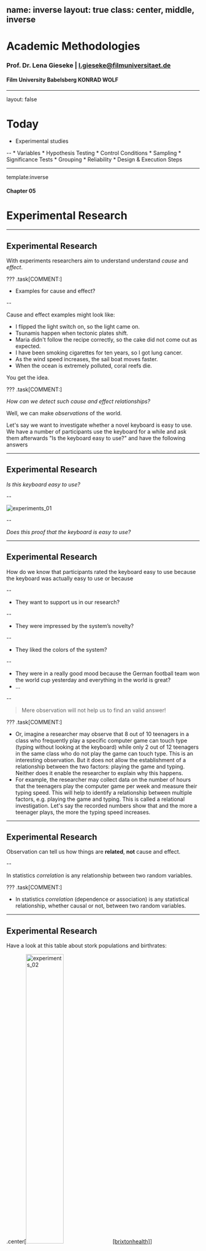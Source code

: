 name: inverse
layout: true
class: center, middle, inverse
---

# Academic Methodologies

### Prof. Dr. Lena Gieseke | l.gieseke@filmuniversitaet.de  

#### Film University Babelsberg KONRAD WOLF

---
layout: false

# Today


*  Experimental studies  

--
    * Variables
    * Hypothesis Testing
    * Control Conditions
    * Sampling
    * Significance Tests
    * Grouping
    * Reliability
    * Design & Execution Steps

---
template:inverse

#### Chapter 05

# Experimental Research

---
## Experimental Research

With experiments researchers aim to understand understand *cause* and *effect*.


???
.task[COMMENT:]  

* Examples for cause and effect?

--

Cause and effect examples might look like:

* I flipped the light switch on, so the light came on.
* Tsunamis happen when tectonic plates shift.
* Maria didn't follow the recipe correctly, so the cake did not come out as expected.
* I have been smoking cigarettes for ten years, so I got lung cancer.
* As the wind speed increases, the sail boat moves faster.
* When the ocean is extremely polluted, coral reefs die.

You get the idea.


???
.task[COMMENT:]  

*How can we detect such cause and effect relationships?*

Well, we can make *observations* of the world. 

Let's say we want to investigate whether a novel keyboard is easy to use. We have a number of participants use the keyboard for a while and ask them afterwards "Is the keyboard easy to use?" and have the following answers

---
## Experimental Research

*Is this keyboard easy to use?*

--

![experiments_01](../02_scripts/img/05/experiments_01.png)

--

*Does this proof that the keyboard is easy to use?*

---
## Experimental Research

How do we know that participants rated the keyboard easy to use because the keyboard was actually easy to use or because

--
* They want to support us in our research?

--
* They were impressed by the system’s novelty?

--
* They liked the colors of the system?

--
* They were in a really good mood because the German football team won the world cup yesterday and everything in the world is great?
* …

--

> Mere observation will not help us to find an valid answer!


???
.task[COMMENT:]  

* Or, imagine a researcher may observe that 8 out of 10 teenagers in a class who frequently play a specific computer game can touch type (typing without looking at the keyboard) while only 2 out of 12 teenagers in the same class who do not play the game can touch type. This is an interesting observation. But it does not allow the establishment of a relationship between the two factors: playing the game and typing. Neither does it enable the researcher to explain why this happens.
* For example, the researcher may collect data on the number of hours that the teenagers play the computer game per week and measure their typing speed. This will help to identify a relationship between multiple factors, e.g. playing the game and typing. This is called a relational investigation. Let's say the recorded numbers show that and the more a teenager plays, the more the typing speed increases.

---
## Experimental Research


Observation can tell us how things are **related**, **not** cause and effect.

--

In statistics *correlation* is any relationship between two random variables. 




???
.task[COMMENT:]  

* In statistics *correlation* (dependence or association) is any statistical relationship, whether causal or not, between two random variables. 

---
## Experimental Research

Have a look at this table about stork populations and birthrates:

.center[<img src="../02_scripts/img/05/experiments_02.png" alt="experiments_02" style="width:44%;">  [[brixtonhealth]](http://www.brixtonhealth.com/storksBabies.pdf)]


---
## Experimental Research


.center[<img src="../02_scripts/img/05/experiments_03.png" alt="experiments_03" style="width:80%;">[[brixtonhealth]](http://www.brixtonhealth.com/storksBabies.pdf)]

The higher the number of stork breeding pairs, the higher the birth rate.

???
.task[COMMENT:]  

* Based on statistical operations (we will come back to this), one can claim (there is statistical significance) that the higher the number of stork breeding pairs, the higher the birth rate, hence there is a correlation between those variables. 


---
## Experimental Research

*Can we now claim that storks cause babies?*

![experiments_19](../02_scripts/img/05/experiments_19.png)  
[[livescience]](https://www.livescience.com/62807-why-storks-baby-myth.html)

--

Well, no, not all all! We have only established that there is a relationship between the numbers, but we know nothing about a *causation*. 


???
.task[COMMENT:]  

* How do we call this relationship?


## Correlation

.center[<img src="../02_scripts/img/05/experiments_06.png" alt="experiments_06" style="width:100%;">  [[mathsisfun]](https://www.mathsisfun.com/data/correlation.html)]


???
.task[COMMENT:]  

* A positive correlation indicates the extent to which those variables increase or decrease in parallel
* A negative correlation indicates the extent to which one variable increases as the other decreases
* [(Pearson’s) Correlation Coefficient](https://en.wikipedia.org/wiki/Pearson_correlation_coefficient) is a statistical measure of the *degree* to which changes to the value of one variable predict change to the value of another. This value is often called *r* and indicates *direction* and *strength* of a relationship between two variables. The closer it is to +1 or -1, the stronger there is a linear relationship between variables. 0 means there is no correlation, meaning no relationship.

---
## Experimental Research

There are the following causation scenarios possible:

* Explanation 1: children cause storks
    * For example, the crying of babies attract storks.
--
* Explanation 2: storks cause children
    * For example, the myth is true and storks bring babies.
--
* Explanation 3: a third unknown variable causes both
    * For example, the village environment is more friendly to storks and families that desire children.
    * In this case the number of storks has no impact on the number of babies or vice versa.

--
Explanation 3 is also called a *[tertium quid](https://en.wikipedia.org/wiki/Tertium_quid)*, meaning that there is a an unidentified third element to a relationship of two knowns.


???
.task[COMMENT:]  

* With stating interpretations of such results, we have to be equally careful:
    * If I want more babies should I move to an area with many storks?
        * We can say for sure: No! Storks do not cause babies.
    * If I want more babies should I move to a rural area?
        * Well, even though rural areas are a proven cause for a higher birth rate there are still many more factors that influence whether you are having babies or not...
* That there is simply a correlation and no cause and effect, could be similar true for the example of playing a video game and typing capabilities. It might possible that teenagers who read well tend to type faster and that teenagers who read well tend to like the game more and spend more time on it. Here, the the relationship of values can be due to the hidden factor of reading (this is a bit far fetched - just to give you an example). Also, it might be possible that teenagers who type well tend to like the game more, as they already type well and because of that spend more time on it.
* A famous real-world example refers to a report, issued in 1964 from the United States’ Surgeon General, claiming that cigarette smoking causes lung cancer. Unfortunately, the evidence in the report was based primarily on correlations between cigarette smoking and lung cancer. The report came under attack not just by tobacco companies, but also by some prominent (probably smoking) statisticians. They claimed that there could be a hidden factor – maybe some kind of genetic factor – which caused both lung cancer and people to want to smoke (i.e., nicotine craving). If that was true, then while smoking and lung cancer would be correlated, the decision to smoke or not smoke would have no impact on whether you got lung cancer, a claim of great popularity at that time. [[6]](https://outsmartstatistics.weebly.com/examples--explanations.html)

---
## Experimental Research

In summary, *correlation does not imply causation*. A correlation only proofs a relationship between the values of variables - which might be caused by any other factor or number of factors.

--

*So, what could we do to learn about cause and effect?*

--

> The only legitimate way to try to establish a causal connection statistically is through the use of randomized experiments.  
  
Utts, Jessica (2005) Seeing Through Statistics, Brooks/Cole (Thompson), p. 211.


???
.task[COMMENT:]  

* *How could such an experiment look like?*
* For example, for the study about video game and typing we, could assign the teenagers randomly to two groups. One group will spend a certain amount of time playing the computer game every week and the other group will not. After a period of time (e.g., 3 months or longer), we measure each teenager's typing speed. If the teenagers who play the computer game type significantly (and here we have to prove significance - we will come back to this) faster than the teenagers who do not play the game, we can draw conclusions that playing this computer game improves the typing skills of teenagers.

---
## Experimental Research

A well-designed, carefully analyzed experiment (or, better yet, series of experiments) isolates cause and effect. 

--

![experiments_07](../02_scripts/img/05/experiments_07.png)  


---
## Experimental Research

A well-designed, carefully analyzed experiment (or, better yet, series of experiments) isolates cause and effect. 

![experiments_08](../02_scripts/img/05/experiments_08.png)  

---
## Experimental Research

A well-designed, carefully analyzed experiment (or, better yet, series of experiments) isolates cause and effect. 

![experiments_09](../02_scripts/img/05/experiments_09.png)  


???
.task[COMMENT:]  

* However, already keep in mind that the result of an experiment establishes a *likelihood of causality*. Interpretations are based on statistics and do not give evidence to a deterministic causation. They do not prove that *If this is done, then this will be the result in all cases.*  Instead, what they say is, *If this is done, under these circumstances, then on average this will be the result.*.


---
.header[Experimental Research]

## Variables

Experiments are based on *dependent* on *independent* variables.

![experiments_10](../02_scripts/img/05/experiments_10.png)  

---
.header[Experimental Research]

## Variables

Experiments are based on *dependent* on *independent* variables.


![experiments_11](../02_scripts/img/05/experiments_11.png)  

---
.header[Experimental Research]

## Independent Variable(s)

*What we change…*

--

*...meaning the cause of the effect.*  


???
.task[COMMENT:]  

* Independent variables refer to the factors that the researchers are interested in studying or the possible *cause* of the change. Hence, the independent variables describe the aspects that we change during an experiment, e.g. the hours the teenagers play the game in the previously mentioned example about playing a video game and typing capabilities. The term *independent* is used to suggest that the variable is independent of a participant's particular behavior or result.

--
  
How to manipulate a single aspect only?


???
.task[COMMENT:]  

* Here it is crucial to aim for manipulating a single aspect only, meaning in theory by keeping all other factors stable, such as environments and setups. In praxis, this is hard to archive, e.g. participants, meaning humans, are never identical.

--
* In theory: by keeping all other factors stable
    * Environment, weather, intelligence, mood, …
    * BUT, people, situations, … are never identical!


---
.header[Experimental Research]

## Independent Variable(s)

Related to

* Technology
    * different types of technology or devices, such as typing versus speech-based dictation, mouse versus joystick, touch pad, and other pointing devices; 
    * different types of design, such as pull-down menu versus pop-up menu, font sizes, contrast, background colors, and website architecture.
* Users
    * age, gender, computer experience, professional domain, education, culture, motivation, mood, and disabilities.
* Use of technologies
    * Both physical factors, such as environmental noise, lighting, temperature, vibration, users' status (e.g., seated, walking or jogging), and social factors, such as the number of people surrounding the user and their relation to the user.

---
.header[Experimental Research]

## Dependent Variable(s)

*What we measure…*

--

*...meaning the outcome or effect.*


???
.task[COMMENT:]  

* Dependent variables refer to the outcome or effect that the researchers are interested in. Hence, dependent variables describe the aspects that derive from the controlled change of the independent variable, e.g. speed of typing in the previously mentioned example.  
* The term *dependent* is used to suggest that the variable is dependent on a participant's particular behavior. 

--
Dependent variables are commonly referred to as *scores* and can be measured in different scales such as categorial (red, blue, green) vs. ratio scale data (time in ms).

---
.header[Experimental Research]

## Dependent Variable(s)

Dependent variables frequently measured can be categorized into five groups: 

* efficiency,
* accuracy,
* subjective satisfaction,
* ease of learning and retention rate, and
* physical or cognitive demand.


???
.task[COMMENT:]  

* Efficiency describes how fast a task can be completed. Typical measures include time to complete a task and speed (e.g., words per minute, number of targets selected per minute).  
* Accuracy describes the states in which the system or the user makes errors.  
* Satisfaction experience. The data is normally collected using Likert scale ratings (e.g., numeric scales from 1 to 5) through questionnaires.  
* Ease of learning and retention rate describe how quickly and how easily an indi vidual can learn to use a new application or complete a new task and how long they retain the learned skills (Feng et al., 2005, as cited in [1]).
* Variables in the fifth category describe the cognitive and physical demand that an application or a task exerts on an individual or how long an individual can interact with an application without significant fatigue.


---
.header[Experimental Research]

## Hypothesis

An experiment normally starts with a research hypothesis. 


???
.task[COMMENT:]  

* What is that?

--

A hypothesis is a precise problem statement that can be directly tested through an empirical investigation. 


???
.task[COMMENT:]  

* Compared with a theory, a hypothesis is a smaller, more focused statement that can be examined by a single experiment (Rosenthal and Rosnow, 2008, as cited in [1]).

In order to conduct a successful experiment, it is crucial to start with one or more good hypotheses (Durbin, 2004, as cited in [1]).

--

Then, the experiment can accept or reject the hypothesis. 


???
.task[COMMENT:]  

* There is no limit on the number of hypotheses that can be investigated in one experiment. However, it is generally recommended that researchers should not attempt to study too many hypotheses in a single experiment. Normally, the more hypotheses to be tested, the more factors that need to be controlled and the more variables that need to be measured. This results in very complicated experiments, subject to a higher risk of design flaws.

---
.header[Experimental Research]

## Hypothesis Testing

Hypothese testing is a formalized statistical technique and gives the likelihood of your hypotheses to be true. 

--

For the experiment you state a so-called *null-hypothesis*, which assumes that there is **no** effect of the change in the independent variable on the measured variable.  

--

Then the experiment aims to *disprove* the null-hypothesis using statistical measures. These statistical tests also aim to prove that the perceived effect is not random.

---
.header[Experimental Research]

## Hypothesis Testing

Null hypothesis H<sub>0</sub>

* Assumes that there is no difference between two values (e.g. the means of the different experiment groups)
* H<sub>0</sub>: 𝜇1 = 𝜇2

Alternative hypothesis H<sub>A</sub> (or also often called H<sub>1</sub> )

* Assumes significant differences
* H<sub>A</sub>: 𝜇1 != 𝜇2 or 𝜇1 > 𝜇2 or 𝜇1 < 𝜇2

---
.header[Experimental Research]

## Hypothesis Testing

A helpful example is here the criminal trial analogy:

* The defendant is innocent until proven guilty
    * H<sub>0</sub>: Defendant is not guilty (innocent)
    * H<sub>A</sub>: Defendant is guilty
* There is no effect until proven otherwise

--

> In statistics, we always assume the null hypothesis is true, meaning that there is no cause and effect - until proven otherwise. Data is the evidence.


???
.task[COMMENT:]  

* As another example, suppose the developers of a website are trying to figure out whether to use a pull-down menu or a pop-up menu in the home page of the website. For this research case, the null and alternative hypotheses can be stated in classical statistical terms as follows:
    * H<sub>A</sub>: There is no difference between the pull-down menu and the pop-up menu in the time spent locating pages.
    * H<sub>A</sub>: There is a difference between the pull-down menu and the pop-up menu in the time spent locating pages.
* This might feel foreign to you. We will come back to this in the chapter about statistics.


---
.header[Experimental Research | Hypothesis Testing]

## Control Conditions


???
.task[COMMENT:]  

* Hypotheses are often based on *control conditions*.

--

The idea is to compare two situations where in one the supposed cause is present (the *experimental condition*) to one where it is absent (the *control condition*).

--

Hence, the control condition isolates the suspected effect on the dependent variable.


???
.task[COMMENT:]  

* For example, let's talk about storks and babies again. Let's say we are still considering that storks do, in fact, cause babies.

*How could the experimental and controls conditions look like to test our hypothesis?*

* The experimental condition is a group of couples residing on a stork farm.
* The control condition are a group of couples residing on a chicken farm.
    * Extra-long artificial beaks would have to be fitted to the chickens and they would need to wear red stilts to make the subjects *blind* to their respective group.

Hypothesis testing

* H<sub>0</sub>: There is no effect of living on a stork farm on the birthrate.
* H<sub>A</sub>: There is an effect of living on a stork farm on the birthrate.

---
.header[Experimental Research]

## Sampling

*Which specific entities to test?*


???
.task[COMMENT:]  

* In a true experimental design, the researcher can fully control or manipulate the experimental conditions so that a direct comparison can be made between two or more conditions while other factors are, ideally, kept the same. One aspect of the full control of factors is complete *randomization*, which means that the researcher can randomly assign participants to different conditions. The capability to effectively control for variables not of interest, therefore limiting the effects to the variables being studied, is the feature that most differentiates experimental research.

--

Sampling refers to the decision of specific entities to test and how to select individuals from a population.

--

> Correct sampling is crucial to any type of study and an incorrect sample frame can destroy a study, regardless of the sample size.


???
.task[COMMENT:]  

* A famous example is the president election in the US in 1936. The candidates were the Republican Landon vs. the Democrat Roosevelt. Before the election there was a telephone survey by „Literary Digest“ with as many as 10,000,000 phone calls and
2,300,000 participants (45,600,000 voters). The prediction was clear, there would be a landslide victory for Landon.

However, the election results turned out to be as follows (red republican, blue democratic wins)

---
.header[Experimental Research]

## Sampling

.center[<img src="../02_scripts/img/05/sampling_04.png" alt="sampling_04" style="width:100%;">]

???
.task[COMMENT:]  

* A famous example is the president election in the US in 1936. The candidates were the Republican Landon vs. the Democrat Roosevelt. Before the election there was a telephone survey by „Literary Digest“ with as many as 10,000,000 phone calls and
2,300,000 participants (45,600,000 voters). The prediction was clear, there would be a landslide victory for Landon.

However, the election results turned out to be as follows (red republican, blue democratic wins)

--

*Why did the survey go so wrong?*


???
.task[COMMENT:]  

* Think about the year 1936 and who would own a telephone at that time...

---
.header[Experimental Research | Sampling]

## Randomization

> A simple random sample (SRS) of size n consists of n individuals from the population chosen in such a way that every set of n individuals has an equal chance to be the sample actually selected.  
  
Moore, David S. and George P. McCabe (2006), Introduction to the Practice of Statistics, fifth edition, Freeman, p. 219

--

In a well-designed experiment, you try to randomize all factors possible, such as the assignment of participants and the order of tasks. 


???
.task[COMMENT:]  

* For example, you assign participants randomly into groups in order to spread factors such as intelligence, motivtation, tiredness, physical capabilities and such. Similarly, you want to run conditions and tasks in random order to avoid sequence effects, such as learning or training influences or tiredness for the last tasks.
* Nowadays, software-driven randomization is commonly used for tasks like this. A large number of randomization software resources are available online, such as https://www.randomizer.org/. Randomization functions are also available in most of the commercial statistical software packages.  


## Randomization

.center[<img src="../02_scripts/img/05/sampling_01.png" alt="sampling_01" style="width:100%;">]  
[[researchhubs]](researchhubs.com/post/ai/data-analysis-and-statistical-inference/observational-studies-and-experiments-sampling-and-source-bias.html)


???
.task[COMMENT:]  


### Stratified Sampling

.center[<img src="../02_scripts/img/05/sampling_02.png" alt="sampling_02" style="width:100%;">]  
[[researchhubs]](researchhubs.com/post/ai/data-analysis-and-statistical-inference/observational-studies-and-experiments-sampling-and-source-bias.html)


???
.task[COMMENT:]  

* When subpopulations within an overall population vary, it could be advantageous to sample each subpopulation (stratum) or group independently in order to reduce sample variation. For this the population is divided into homogeneous groups (strata), and then a sample is randomly drawn from each strata. For example the study population is divided into 3 groups based on age and then you take a random sample from each group. 


### Cluster Sampling 

.center[<img src="../02_scripts/img/05/sampling_03.png" alt="sampling_03" style="width:100%;">]  
[[researchhubs]](researchhubs.com/post/ai/data-analysis-and-statistical-inference/observational-studies-and-experiments-sampling-and-source-bias.html)


???
.task[COMMENT:]  

* This is also known as block sampling. Here, the population is first divided into subgroups of a certain meaning and you randomly select members from some of the clusters. For example, the study population is divided into 5 clusters based on the hospital in which they received treatment. Then, only two of the clusters are randomly chosen to be included in the sample.

---
.header[Experimental Research | Sampling]

## Participants

Choosing participants is the sampling.

???
.task[COMMENT:]  

*  As you cannot test the whole population, you chose some people from the population as sample and assume that these samples reflect the whole population.

--

When writing about your research, keep in mind that you have to report on the formal aspects of your sampling process, such as

* Average age and gender split
* Recruitment process
* Participants’ background
* Aspect that are relevant for specific study such as eyesight, colorblindness for example


???
.task[COMMENT:]  

* There are no fixed rules in place on how many participants you need for a valid experiment. The number depends on the project and the goals and your the set-up. As a rule of thumb you should plan with at least 10 participants. Depending on your chosen evaluation techniques there also might be statistical guidelines on the required number of participants.
* Of course, if there is a specific user group for your task you need to choose participants accordingly. Sometimes, it makes life much easier to limit a research task to a certain group. Then your results are less generalizable but at least you get things done. As a rule of thumb, other people on the team are usually NOT AT ALL representative (however it is common practice in CS research to recruit department members as study participants...). 

There are countless way to recruit participants such as in specific forums or students from lectures that fit topic-wise. Another options in modern times is Amazon turk. From their [website](https://www.mturk.com/):

> Amazon Mechanical Turk (MTurk) is a crowdsourcing marketplace that makes it easier for individuals and businesses to outsource their processes and jobs to a distributed workforce who can perform these tasks virtually. This could include anything from conducting simple data validation and research to more subjective tasks like survey participation, content moderation, and more. MTurk enables companies to harness the collective intelligence, skills, and insights from a global workforce to streamline business processes, augment data collection and analysis, and accelerate machine learning development.

![mturk](../02_scripts/img/05/mturk.png)  
[[mturk]](https://www.mturk.com/)

The validity of research conducted with the Mechanical Turk worker pool has been questioned in multiple research communities. Problems address include, for example:

* Amazon doesn't share the method of selecting participants with researchers.
* Demographics of the pool of participants are not known.
* It is unclear if Mechanical Turk uses fiscal, political, or educational limiters in their selection process.
* It is ‘bought' research.

In 2013, for example, the Siggraph paper 

Sean Bell, Paul Upchurch, Noah Snavely, Kavita Bala. [OpenSurfaces: A Richly Annotated Catalog of Surface Appearance](http://opensurfaces.cs.cornell.edu/). ACM Transactions on Graphics (SIGGRAPH 2013).

was criticized, as it is mainly a database of photographs with different surface material characteristics segmented and tagged in each image, which was done with mechanical turk tasks. But if you assume the minimal cost of $0.01 per task and the image database included 385,362 assigned tasks, this projected did cost less than $4000, which is not that much if you consider what certain hardware might costs, for example. If a database is enough contribution for a research paper is up to the reviewers to decided, which they did. So, my humble opinion is that I don't see much of a problem here, especially because I think such databases are of great value to a research community.

However, if the mechanical turk workers are treated and paid fairly is a different story. This questions of for example investigated in the project [The Laboring Self](https://www.utdallas.edu/magazine/5984/professors-collaboration-highlights-plight-of-invisible-workers/), which is
> a participatory visual arts project that drew parallels between unregulated labor and its effect on workers' bodies in the Industrial Revolution and Amazon.com's Mechanical Turk online job platform.


## Informed Consent


???
.task[COMMENT:]  

* When working with humans, you are usually required to collect an informed consent formally. The standards differ here from discipline to discipline and from country to country. E.g. at an north american university all studies including humans usually must be officially registered and approved from the ethics committee of that university. In Germany it is less strict.


A consent form is a must-have if personally identifiable information is collected.


???
.task[COMMENT:]  

* which is information that can

* uniquely identify, contact, or locate a single person, or
* uniquely identify a single individual with other sources.


Informed consent implies to inform the participants about

* The background of the experiment
    * Context in which the research takes place?
    * What do participants have to expect?
* The form of data collection applied
    * What kind of data will be logged?
    * Who has access and how will it be secured?
    * What is going to be reported?
* Information participants that
    * they do not have to e.g. answer questions if they don’t want to, and
    * they can cancel the experiment at any time without explanation.


???
.task[COMMENT:]  

* Then, all participants should sign a form such as the following:

---
.header[Experimental Research | Participants]

## Informed Consent

.center[<img src="../02_scripts/img/05/consent_01.png" alt="consent_01" style="width:100%;">]



???
.task[COMMENT:]  

## Participants

Further ethical considerations when working with human refer to aspects of

* Deception
    * Consider whether it is ethical to not inform participants about the real context of the experiment
* Debriefing
    * After the experiment, answer the participants questions
* Confidentially
    * Keep information confidential at any time!
    * Make sure that your system is sufficiently secured.
* Do not physically or psychologically harm your participants and protect them from any harm


## Significance Tests


???
.task[COMMENT:]  

* Almost all experimental investigations are analyzed and reported through *significance* tests.
* These are statistical test to which we will come back in the chapter about statistics. But as this aspect is crucial to understand for the use and interpretation of experiments, I am already introducing the general concept of significance tests here.


In study reports and their publications you will read something like

* On average, participants performed significantly better (F(1,25) = 20.83, p < 0.01) ...
* A t-test showed that there was a significant difference in ... (t(11) = 6.28, p < 0.001) ...


*Why do you need to run significance tests on your data?*


???
.task[COMMENT:]  

* What is for example wrong with comparing two mean values of error rate and then claiming that the application with the lower mean value is more accurate than the other application?



## Significance Tests

Consider the following statement:  

*The average height of three males (Mike, John, and Ted) is 165cm. The average height of three females (Mary, Rose, and Jessica) is 178cm. So females are taller than males.*


???
.task[COMMENT:]  

* It should not be difficult for you to tell that the first statement is correct while the second one is not. In the first statement, the targets being compared are the heights of two individuals, both known numbers. Based on the two numbers, we know that Mike is taller than Mary. When the values of the members of the comparison groups are all known, you can directly compare them and draw a conclusion. No significance test is needed since there is no uncertainty involved. 
* So, what is wrong with the second statement? The claim that females are taller than males is wrong due to inappropriate sampling. 


The distribution of the heights of the human population (and many other things in our life) follows a pattern called *normal distribution*. Data sets that follow normal distribution can be illustrated by a bell-shaped curve, with the majority of the data points falling in the central area surrounding the mean of the population (μ). The further a value is from the population mean, the fewer data points would fall in the area around that value. 

![significance_01](../02_scripts/img/05/significance_01.png) [1]

When you compare two large populations, such as males and females, there is no way to collect the data from every individual in the population. Therefore, you select a smaller group from the large population and use that smaller group to represent the entire population. As you know by now, this process is called sampling. In the situation described in statement 2 above, the three males selected as the sample population happened to be shorter than average males, while the three females selected as samples happened to be taller than average females, thus resulting in a misleading conclusion. Randomization methods and large sample sizes can greatly reduce the possibility of making this kind of error in research. Since we are not able to measure the heights of all males and females, we can only sample a subgroup of people from the entire population. 


Significance tests allow us to determine how confident we are that the results observed from the sampling population can be generalized to the entire population. 


For example, a *t*-test that is significant at *P < 0.05* suggests that we are confident that 95% of the time the test result correctly applies to the entire population. 



## Type I and Type II Errors


???
.task[COMMENT:]  

* In technical terms, significance testing is a process in which a null hypothesis (H<sub>0</sub>) is contrasted with an alternative hypothesis (H<sub>A</sub>) to determine the likelihood that the null hypothesis is true.
* All significance tests are subject to the risk of Type I and Type II errors. 
* A Type I error (also called an α error or a *false positive*) refers to the mistake of rejecting the null hypothesis when it is true and should not be rejected. 
* A Type II error (also called a β error or a *false negative*) refers to the mistake of not rejecting the null hypothesis when it is false and should be rejected (Rosenthal and Rosnow, 2008, as cited in [1]).



.center[<img src="../02_scripts/img/05/significance_02.png" alt="" style="width:80%;">  [[flowingdata]](https://flowingdata.com/2014/05/09/type-i-and-ii-errors-simplified/)]


???
.task[COMMENT:]  

![significance_03](../02_scripts/img/05/significance_03.png)  

* The criminal trail analogy of [Hypothesis Testing](#hypothesis-testing) is once again helpful here to understand the problem. Of course, in the ideal case, a trail should always reach the decision that the defendant is guilty when he is actually guilty and vice versa.
* But in reality, mistakes happen occasionally. Each type of error has costs. When a Type I error occurs, an innocent person would be sent to prison or in the US that person may even lose his or her life; when a Type II error occurs, a criminal is set free and may commit another crime. Which error are we more willing to accept as a society?

It is generally believed that Type I errors are worse than Type II errors. Statisticians call Type I errors a mistake that involves *gullibility* (*Leichtgläubigkeit*). A Type I error may result in a condition worse than the current state. For example, if a new medication is mistakenly found to be more effective than the medication that patients are currently taking, the patients may switch to new medication that is less effective than their current treatment. Type II errors are mistakes that involve *blindness* and can cost the opportunity to improve the current state. In the medication example, a Type II error means the test does not reveal that the new medication is more effective than the existing treatment; the patients stick with the existing treatment and miss the opportunity of a better treatment.

[1]

## Experiment Design


???
.task[COMMENT:]  

* Now we have discussed all basic components needed to put together an experiment.  


An experiment with multiple conditions and random assignments of participants and tasks is considered a *true* experiments. 


???
.task[COMMENT:]  

* Quasi-experiments refer to experiments with non-random assignments.


True experiments possess the following characteristics:

* A true experiment is based on at least one testable research hypothesis and aims to validate it.


* There are usually at least two conditions (a treatment condition and a control condition) or groups (a treatment group and a control group).

* The dependent variables are normally measured through quantitative measurements.


* The results are analyzed through various statistical significance tests.


* A true experiment should be designed and conducted with the goal of removing potential biases.

* A true experiment should be replicable with different participant samples, at different times, in different locations, and by different experimenters.


---
.header[Experimental Research]

## Experiment Design: Basic Structure


???
.task[COMMENT:]  

* The basic structure of an experiment can be determined by answering two questions:

--

* How many independent variables do we want to investigate in the experiment?
* How many different values does each independent variable have?


???
.task[COMMENT:]  

The answer to the first question determines whether we need a *basic* design or a *factorial* design. If there is one independent variable, we need only a basic one-level design. If there are two or more independent variables, factorial design is the way to go. The answer to the second question determines the number of conditions needed in the experiment. 

![experiments_13](../02_scripts/img/05/experiments_13.png)  

[1]

---
.header[Experimental Research | Basic Structure]

## A Single Independent Variable


???
.task[COMMENT:]  

* When we study a single independent variable, the design of the experiment is simpler than cases in which multiple variables are involved. The following hypotheses all lead to experiments that investigate a single independent variable:

--

H<sub>0</sub>: There is no difference in typing speed when using a QWERTY keyboard, a DVORAK keyboard, or an alphabetically ordered keyboard.


???
.task[COMMENT:]  

* H<sub>2</sub>: There is no difference in the time required to locate an item in an online store between novice users and experienced users.
* H<sub>3</sub>: There is no difference in the perceived trust toward an online agent among customers who are from the United States, Russia, China, and Nigeria.

--

Hypothesis H<sub>0</sub> would involve three conditions:

* the QWERTY keyboard,
* the DVORAK keyboard, and
* the alphabetically ordered keyboard.

???
.task[COMMENT:]  

* The number of conditions in each experiment is determined by the possible values of the independent variable. 

The experiment conducted to investigate hypothesis H<sub>2</sub> would involve two conditions:

* novice users and
* experienced users.

And the experiment conducted to investigate hypothesis H<sub>3</sub> would involve four conditions: customers from

* the United States,
* Russia,
* China, and
* Nigeria.

Once the conditions are set, we need to determine the number of conditions to which we would allow each participant to be exposed to by selecting either a grouping (see the grouping section).

[1]

---
.header[Experimental Research | Basic Structure]

## More Than One Independent Variable


???
.task[COMMENT:]  

* Factorial designs are widely adopted when an experiment investigates more than one independent variable. Using this method, we divide the experiment groups or conditions into multiple subsets according to the independent variables. It allows us to simultaneously investigate the impact of all independent variables as well as the interaction effects between multiple variables. The number of conditions in a factorial design is determined by the total number of independent variables and the level of each independent variable. 
* As an example consider again to run an experiment to compare the typing speed when using three types of keyboard (QWERTY, DVORAK, and Alphabetic). 
* Now we are also interested in examining the effect of different tasks, e.g. composition vs transcription, on the typing speed. 

--
Two independent variables can be investigated in one experiment: 

--

* type of keyboards, and
* type of tasks.

--

The variable *type of keyboards* has three levels:

* QWERTY
* DVORAK, and
* Alphabetic.

The variable *type of tasks* has two levels:

* transcription and
* composition.

---
.header[Experimental Research | Basic Structure]

## More Than One Independent Variable

``Number of conditions = 3 * 2 = 6``

???
.task[COMMENT:]  

* Therefore, the total number of conditions in this experiment is calculated according to the following equation: 

--

|               | QWERT | DVORAK | Alphabetic |
|---------------|-------|--------|------------|
| Composition   | C1    | C2     | C3         |
| Transcription | C4    | C5     | C6         |


???
.task[COMMENT:]  

* In the first three conditions, the participants would all complete composition tasks using different kinds of keyboard. In the other three conditions, the participants would all complete transcription tasks using different keyboards. When analyzing the data, we can compare conditions in the same row to examine the impact of keyboards. The effect of the tasks can be examined through comparing conditions in the same column. As a result, the effect of both independent variables can be examined simultaneously through a single experiment.

As another example, consider designing an experiment to investigate the following hypothesis:

> There is no difference between the target selection speed when using a mouse, a joystick, or a trackball to select icons of different sizes (small, medium, and large). 

There are two independent variables in this hypothesis: the type of pointing device and the size of icon. Three different pointing devices will be examined: a mouse, a joystick, and a trackball, suggesting three conditions under this independent variable. Three different target sizes will be examined: small, medium, and large, suggesting three conditions under this independent variable as well. Since we need to test each combination of values of the two independent variables, combining the two independent variables results in a total of nine (3×3=9) conditions in the experiment. The identification of dependent variables will allow us to further consider the appropriate metric for measuring the dependent variables, such as speed, number of errors. Here, we need to consider the objective of the experiment to determine which dependent variable and which measure is more appropriate.

[1]

---
.header[Experimental Research]

## Grouping

*Which participants should do tasks to which condition?*

???
.task[COMMENT:]  

* This is a critical step in experimental design and the decision made has a direct impact on the quality of the data collected as well as the statistical methods that should be used to analyze the data.

---
.header[Experimental Research | Grouping]

## Between-group Design

In a between group design, also called *independent measure* design, participants are assigned to *one* condition only.

![experiments_14](../02_scripts/img/05/experiments_14.png)


???
.task[COMMENT:]  

* For example:

![experiments_15](../02_scripts/img/05/experiments_15.png)  
[[1]]

Advantages of this grouping are the simplicity of the setups, that there is less chance of learning or fatigue effects and that is is sometimes practically impossible for an individual to participate in all conditions, e.g. due to time constraints. Also from a statistical perspective, between-group design is a cleaner design.

Disadvantages are that between-groupings are usually more laborious and costly as you need a higher number of participants and therefore more time, effort, etc. Also, overall, this setup is less robust and more prone to outliers as individual differences are more influential. This adds to the need of a comparatively larger number of participants under each condition.

For example, if an experiment has 4 conditions and 16 participants are needed under each condition, the total number of participants needed is 64.

[1]

---
.header[Experimental Research | Grouping]

## Within-Group Design

In a within-group design, also called *repeated-measure* design, participants are assigned to *all* conditions. For this type of grouping it is important to also randomize task orders.

![experiments_16](../02_scripts/img/05/experiments_16.png)


???
.task[COMMENT:]  

* For example:

![experiments_17](../02_scripts/img/05/experiments_17.png)  
[[1]]

Advantages of this grouping are that it is more economic and individual differences are canceled out better. If we change the design of the experiment with 4 conditions and 16 participants from a between-group design into a within-group design, the total number of participants needed would be 16, rather than 64.

A disadvantage is that within-groupings are prone to side-effects. E.g. previous conditions might influence the behavior of participants in the following conditions, e.g. with learning or fatigue effects. Since the participants complete the same types of task under multiple conditions, they are very likely to learn from the experience and may get better in completing the tasks. Similarly, participants may get tired or bored during the process.

---
.header[Experimental Research]

## Grouping

| Between-Group Design                                                | Within-Group Design                             |
|---------------------------------------------------------------------|-------------------------------------------------|
| + Cleaner                                                           | + Smaller sample size                           |
| + Better control of confounding such as fatigue and learning effect | + Effective isolation of individual differences |
| - Large sample size                                                 | - Hard to control learning effects              |
| - Large impact of individual differences                            | - Large impact of fatigue                       |
| - Harder to get statistically significant results                   |                                                 |

[1]


???
.task[COMMENT:]  

Generally speaking, between-group design should be adopted when the experiment investigates

* simple tasks with limited individual differences
* tasks that would be greatly influenced by the learning effect or
* problems that cannot be investigated through a within-group design.
  
After choosing a between-group design for an experiment, we need to take special caution to control potential confounding factors. Participants should be randomly assigned to different conditions whenever possible. When assigning participants, we need to try our best to counterbalance potential confounding factors, such as gender, age, computing experience, and internet experience, across conditions. In other words, we need to make sure that the groups are as similar as possible, except for the personal characteristics that are experimental variables under investigation.

Within-group design is more appropriate when the experiment investigates

* tasks with large individual differences,
* tasks that are less susceptible to the learning effect, or
* when the target participant pool is very small.
  
Having decided to adopt a within-group design, you need to consider how to control the negative impact of learning effects, fatigue, and other potential problems associated with a within-group design.  

An effective approach to reduce the impact of the learning effect is for example to provide sufficient time for training, which reduces the learning effect during the actual task sessions. To address the problem of fatigue caused by multiple experimental tasks, we need to design experiment tasks frugally, reducing the required number of tasks and shortening the experiment time whenever possible. It is generally suggested that the appropriate length of a single experiment session should be 60 to 90 minutes or shorter (Nielsen, 2005, as cited in [1]).
  
[1]

---
.header[Experimental Research]

## Reliability

All research tasks should always strive for high reliability, meaning that the tasks can be replicated by other teams, in other locations, etc.


???
.task[COMMENT:]  

* Measurements of human behavior and social interaction however, are normally subject to higher fluctuations and, therefore, are less replicable in contrast to the hard sciences, such as physics, chemistry, and biology.

--

The fluctuations in experimental results are referred to as *errors*.

---
.header[Experimental Research]

## Reliability


* Random Errors

???
.task[COMMENT:]  

* Random errors are also called *noise*. They occur by chance and are not correlated with the actual value. There is no way to eliminate or control random errors but we can reduce the impact of random errors by enlarging the observed sample size. When a sample size is small, the random errors may have significant impact on the observed mean and the observed mean may be far from the actual value. When a sample size is large enough, the random errors should offset each other and the observed mean should be very close to the actual value.

--
* Systematic Errors

???
.task[COMMENT:]  

* To disproportionately weight in favor of or against an idea or thing is called [bias](https://en.wikipedia.org/wiki/Bias).  

Systematic errors are also called *biases* and they are completely different in nature from random errors. While random errors cause variations in observed values in both directions around the actual value, systematic errors always push the observed values in the same direction. As a result, systematic errors never offset each other in the way that random errors do and they cause the observed mean to be either too high or too low.

Systematic errors can greatly reduce the reliability of experimental results. They are the true enemy of experimental research. We can counter systematic errors in two stages: we should try to eliminate or *control biases* during the experiment when biases are inevitable, and we need to *isolate the impact* of them from the main effect when analyzing the data. 

There are five major sources of systematic errors:

--
    * measurement instruments
    * experimental procedures
    * participants
    * experimenter behavior
    * experimental environment


???
.task[COMMENT:]  

* Bias Caused by Measurement Instruments
    * When the measurement instruments used are not appropriate, not accurate, or not configured correctly, they may introduce systematic errors. For example when the stop button of a timer is broken and it takes a moment to stop the time, we have a systematic addition of time to the actual task. If now another research team would reproduce the experiment, they would get different timings with a properly working stop watch.
* Bias Caused by Experimental Procedures
    * Inappropriate or unclear experimental procedures may introduce biases. As discussed previously, if the order of task conditions is not randomized in an experiment with a within-group design, the observed results will be subject to the impact of the learning effect and fatigue.  
    * Also, the instructions that participants receive play a crucial role in an experiment and the wording of the experiment instructions should be carefully scrutinized before a study. Slightly different wording in instructions may lead to different participant responses. In a reported HCI study (Wallace et al., 1993, as cited in [1]), participants were instructed to complete the task “as quickly as possible” under one condition. Under the other condition, participants were instructed to “take your time, there is no rush.” Interestingly, participants working under the no-time-stress condition completed the tasks faster than those under the time-stress condition. This suggests the importance and complexity of finding a suitable wording in instructions. It also implies that the instructions that participants receive must be highly consistent.
    * One approach to avoid biases attributed to experimental procedures, are *pilot studies*. A pilot study is a test run of the experiment and are critical for experiments to identify potential biases. No matter how well you think you have planned the study, there are always things that you overlook. A pilot study is the only chance you have to fix your mistakes before you run the main study.
* Bias Caused by Participants (Sampling)
    * Bias in sampling is sometimes called *ascertainment bias* (especially in biological fields). E.g. the above mentioned telephone survey about the presidential election in 1936 systematically favored rich peoples' opinions as at that time only rich people could be reached by telephone.
    * Bias in the selection of participants is often due to *convenience*, e.g. selecting members of the same department, students from the university, etc. For example, an analysis of leading psychology journals in the US found out that a random American undergraduate is about 4,000 times more likely than an average human being to be the subject of national academic study.
    * Make sure to recruit carefully and make sure that the participant pool is representative of the target population.
* Bias Due to Experimenter Behavior
    * Experimenter behavior is one of the major sources of bias. Experimenters may intentionally or unintentionally influence the experiment results. Any intentional action to influence participants' performance or preference is unethical in research and should be strictly avoided. However, experimenters may unknowingly influence the observed data. Spoken language, body language, and facial expressions frequently serve as triggers for bias. Just imagine an experimenter is introducing an interface to a participant. Then experimenter says, “Now you get to the pull-down menus. I think you will really like them.… I designed them myself!”. Or consider how it might influence a performance, if the experimenter arrives late and the participant had been waiting for 45 minutes...
* Bias Due to Environmental Factors
    * Environmental factors can be categorized into two groups: physical environmental factors and social environmental factors. Examples of physical environmental factors include noise, temperature, lighting, vibration, and humidity. Examples of social environmental factors include the number of people in the surrounding environment and the relationship between those people and the participant.

---
.header[Experimental Research]

## Reliability

All in all, how to overcome bias depends on your experiment. You have to think about what you are doing and what the, maybe invisible on first sight, effects of your methods are.

> […], bias cannot be assessed without external knowledge of the world.  
  
Herbert I. Weisberg (2010), Bias and Causation: Models and Judgment for Valid Comparisons, p. 26


???
.task[COMMENT:]  

* However, to overcome bias e.g. in experimental procedures and experimenter behavior, you should always have a checklist with all the steps of an experiment, starting with the welcoming words, ending with saying goodbye. Then you must use that checklist every single run and check off every single step.

--

Finally, it is important to realize that, no matter how hard you try to avoid biases, they can never be completely eliminated. 


???
.task[COMMENT:]  

* Therefore, we should be careful when reporting the findings, even when the study results are statistically significant.

---
.header[Experimental Research]

## Design & Execution Steps


???
.task[COMMENT:]  

* In summary, the steps to set up an experiment are:

--
.left-even[
* Identify a research hypothesis
* Specify the design of the study
    * Independent Variable
        * The suspected cause
        * Isolate through randomization
    * Dependent Variable
        * The suspected effect
        * Isolate through a control condition
    * Method to use
        * Between-groups / within-groups
    * Plan the statistical analysis
]
.right-even[
* Run a pilot study to test the design, the system, and the study instruments
* Recruit participants
    * Are they representative for the experiment?
    * Is the group large enough?
* Run the actual data collection sessions
* Analyze the data
* Report the results
]


???
.task[COMMENT:]  

## Design & Execution Steps

Within a specific experiment session, go through the following steps:

1. Ensure that the systems or devices being evaluated are functioning properly, the related instruments are ready for the experiment.
2. Greet the participants.
3. Introduce the purpose of the study and the procedures.
4. Get the consent of the participants.
5. Assign the participants to a specific experimental condition according to the predefined randomization method.
6. Participants complete training tasks.
7. Participants complete actual tasks.
8. Participants answer questionnaires (if any).
9. Debriefing session.
10. Payment (if any).


Some words of advice based on my experiences

* Do not underestimate the time it takes to complete an experiment and the amount of planning involved. The administrative side of working with participants, e.g. when scheduling their time slots, etc. is an overhead to your research of which you must be sure that it is worth it. Never do an experiment under time pressure, e.g. two weeks before the paper deadline.
* Plan in enough time for each participant to ask questions after they have completed their tasks. In my experience they always have plenty of questions and it is simply rude not to take the time to answer them due to a too tight scheduling.
* There is no way around the maths (this is what reviewers check first) and planning the statistical analysis must be part of the design of the study *before* executing the experiment. Collecting data and then thinking about what to do with the data is doomed to fail (I have been there and it caused me a couple of sleepless nights because my experiment's data didn't fit into any standard statistical tests...).

---

## Experimental Research

Experiments help us to answer questions and identify *causal* relationships.  

--

Successful experimental research depends on well-defined research *hypotheses* that specify the *dependent variables to be observed* and the *independent variables to be controlled*. 

???
.task[COMMENT:]  

* Usually a pair of null and alternative hypotheses is proposed and the goal of the experiment is to test whether the null hypothesis can be rejected or the alternative hypothesis can be accepted. Good research hypotheses should have a reasonable scope that can be tested within an experiment; clearly defined independent variables that can be strictly controlled; and clearly defined dependent variables that can be accurately measured.  

--

*Significance testing* allows us to judge whether the observed group means are truly different. 


???
.task[COMMENT:]  

* All significance tests are subject to two types of error. *Type I errors* refer to the situation in which the null hypothesis is mistakenly rejected when it is actually true. *Type II errors* refer to the situation of not rejecting the null hypothesis when it is actually false. It is generally believed that Type I errors are worse than Type II errors, meaning it is worse to accept an causal relationship when there is none.

Hence, the *design of an experiment* starts with a clearly defined, testable research hypothesis. During the design process, we need to answer the following questions:

* How many dependent variables are investigated in the experiment and how are they measured?
* How many independent variables are investigated in the experiment and how are they controlled?
* How many conditions are involved in the experiment?
* Which grouping to use, a between-grouping or within-grouping?
* What potential bias may occur and how can we avoid or control those biases?
  
All experiments strive for clean, accurate, and unbiased results. In reality, experiment results are highly susceptible to bias. Biases can be attributed to five major sources: the measurement instruments, the experiment procedure, the participants, the experimenters, and the physical and social environment. We should try to avoid or control biases through accurate and appropriate measurement devices and scales; clearly defined and detailed experimental procedures; carefully recruited participants; well-trained, professional, and unbiased experimenters; and well-controlled environments.

With its notable strengths, experimental research also has notable limitations when applied in fields such as HCI or CTech: difficulty in identifying a testable hypothesis, difficulty in controlling potential confounding factors, and changes in observed behavior as compared to behavior in a more realistic setting. Therefore, experimental research methods should only be adopted when appropriate.

## Limitations of Experimental Research

To date, experimental research remains one of the most effective approaches to making findings that can be generalized to larger populations. On the other hand, experimental research also has notable limitations.  

It requires well-defined, testable hypotheses that consist of a limited number of dependent and independent variables. However, many problem, for example in in HCI research, are not clearly defined or involve a large number of potentially influential factors. As a result, it is often very hard to construct a well-defined and testable hypothesis. This is especially true when studying an innovative interaction technique or a new user population and in the early development stage of a product.  

Experimental research also requires strict control of factors that may influence the dependent variables. That is, except the independent variables, any factor that may have an impact on the dependent variables, often called potential confounding variables, needs to be kept the same under different experiment conditions. This requirement can hardly be satisfied in many HCI / CTech studies. For example, when studying how older users and young users interact with computer-related devices, there are many factors besides age that are different between the two age groups, such as educational and knowledge background, computer experience, frequency of use, living conditions, and so on. If an experiment is conducted to study the two age groups, all those factors will all a significant impact on the observed results. This problem can be partially addressed in the data collection and data analysis stages. In the data collection stage, extra caution should be taken when there are known various influencing factors. Increasing the sample size may reduce the impact of the side factors. When recruiting participants, prescreening should be conducted to make the participants in different groups as homogeneous as possible.  

Lab-based experiments may not be a good representation of users' typical interaction behavior. It has been reported that participants may behave differently in lab-based experiments due to the stress of being observed, the different environment, or the rewards offered for participation. This phenomenon, called the *Hawthorne effect*, was documented around 60 years ago (Landsberger, 1958, as cited in [1]). The *Hawthorne effect* has by now be challenged and its effects were further refined. But still, we should keep this potential risk in mind and take precautions to avoid or alleviate the impact of the possible Hawthorne effect.


---
template:inverse

# Next Session

---

## Next


In the next step we will have a look into statistics for analyzing the data generated by an experiment.

.center[<img src="../02_scripts/img/06/statistics_19.png" alt="statistics_19" style="width:54%;">]  
[[gregstevens]](http://gregstevens.com/2011/02/21/lying-with-statistics-101/)

---
template:inverse

## The End

# 👋🏻
